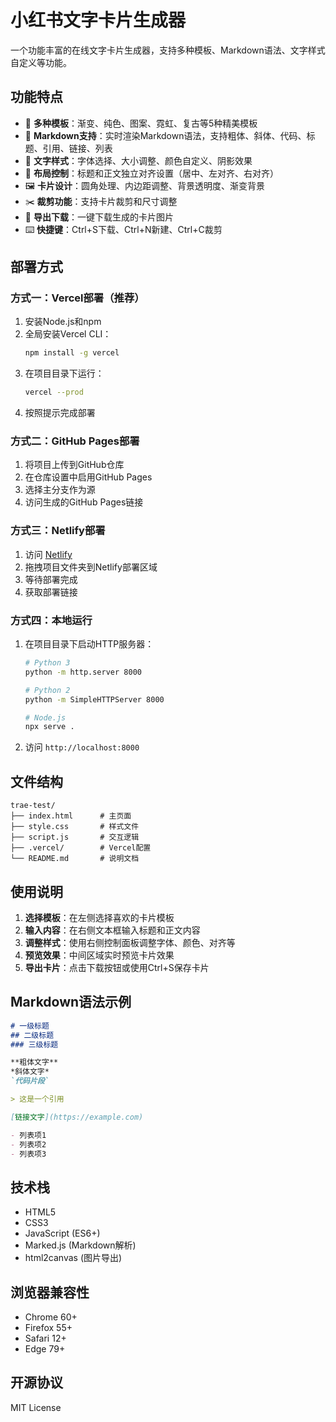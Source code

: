 # 小红书文字卡片生成器

一个功能丰富的在线文字卡片生成器，支持多种模板、Markdown语法、文字样式自定义等功能。

## 功能特点

- 🎨 **多种模板**：渐变、纯色、图案、霓虹、复古等5种精美模板
- 📝 **Markdown支持**：实时渲染Markdown语法，支持粗体、斜体、代码、标题、引用、链接、列表
- 🎯 **文字样式**：字体选择、大小调整、颜色自定义、阴影效果
- 📐 **布局控制**：标题和正文独立对齐设置（居中、左对齐、右对齐）
- 🖼️ **卡片设计**：圆角处理、内边距调整、背景透明度、渐变背景
- ✂️ **裁剪功能**：支持卡片裁剪和尺寸调整
- 💾 **导出下载**：一键下载生成的卡片图片
- ⌨️ **快捷键**：Ctrl+S下载、Ctrl+N新建、Ctrl+C裁剪

## 部署方式

### 方式一：Vercel部署（推荐）

1. 安装Node.js和npm
2. 全局安装Vercel CLI：
   ```bash
   npm install -g vercel
   ```
3. 在项目目录下运行：
   ```bash
   vercel --prod
   ```
4. 按照提示完成部署

### 方式二：GitHub Pages部署

1. 将项目上传到GitHub仓库
2. 在仓库设置中启用GitHub Pages
3. 选择主分支作为源
4. 访问生成的GitHub Pages链接

### 方式三：Netlify部署

1. 访问 [Netlify](https://netlify.com)
2. 拖拽项目文件夹到Netlify部署区域
3. 等待部署完成
4. 获取部署链接

### 方式四：本地运行

1. 在项目目录下启动HTTP服务器：
   ```bash
   # Python 3
   python -m http.server 8000
   
   # Python 2
   python -m SimpleHTTPServer 8000
   
   # Node.js
   npx serve .
   ```
2. 访问 `http://localhost:8000`

## 文件结构

```
trae-test/
├── index.html      # 主页面
├── style.css       # 样式文件
├── script.js       # 交互逻辑
├── .vercel/        # Vercel配置
└── README.md       # 说明文档
```

## 使用说明

1. **选择模板**：在左侧选择喜欢的卡片模板
2. **输入内容**：在右侧文本框输入标题和正文内容
3. **调整样式**：使用右侧控制面板调整字体、颜色、对齐等
4. **预览效果**：中间区域实时预览卡片效果
5. **导出卡片**：点击下载按钮或使用Ctrl+S保存卡片

## Markdown语法示例

```markdown
# 一级标题
## 二级标题
### 三级标题

**粗体文字**
*斜体文字*
`代码片段`

> 这是一个引用

[链接文字](https://example.com)

- 列表项1
- 列表项2
- 列表项3
```

## 技术栈

- HTML5
- CSS3
- JavaScript (ES6+)
- Marked.js (Markdown解析)
- html2canvas (图片导出)

## 浏览器兼容性

- Chrome 60+
- Firefox 55+
- Safari 12+
- Edge 79+

## 开源协议

MIT License